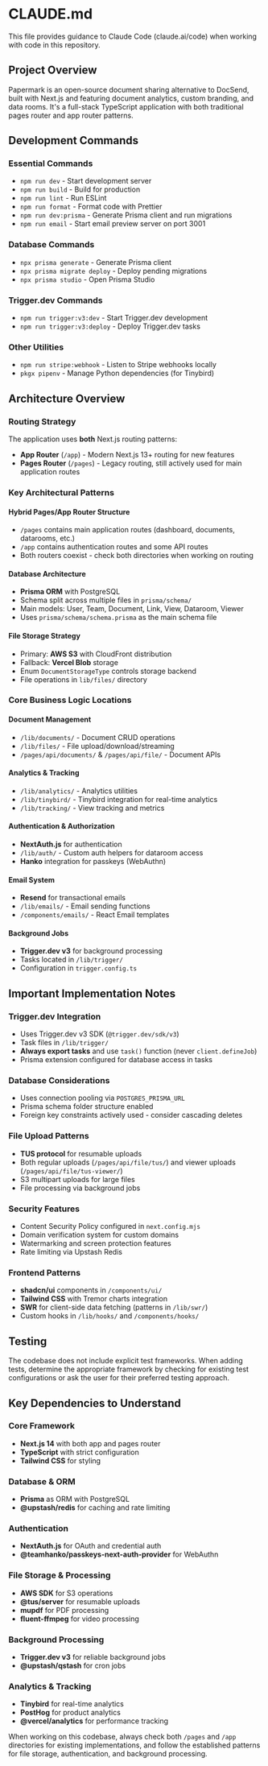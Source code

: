 # CLAUDE.md

This file provides guidance to Claude Code (claude.ai/code) when working with code in this repository.

## Project Overview

Papermark is an open-source document sharing alternative to DocSend, built with Next.js and featuring document analytics, custom branding, and data rooms. It's a full-stack TypeScript application with both traditional pages router and app router patterns.

## Development Commands

### Essential Commands
- `npm run dev` - Start development server
- `npm run build` - Build for production  
- `npm run lint` - Run ESLint
- `npm run format` - Format code with Prettier
- `npm run dev:prisma` - Generate Prisma client and run migrations
- `npm run email` - Start email preview server on port 3001

### Database Commands
- `npx prisma generate` - Generate Prisma client
- `npx prisma migrate deploy` - Deploy pending migrations
- `npx prisma studio` - Open Prisma Studio

### Trigger.dev Commands
- `npm run trigger:v3:dev` - Start Trigger.dev development
- `npm run trigger:v3:deploy` - Deploy Trigger.dev tasks

### Other Utilities
- `npm run stripe:webhook` - Listen to Stripe webhooks locally
- `pkgx pipenv` - Manage Python dependencies (for Tinybird)

## Architecture Overview

### Routing Strategy
The application uses **both** Next.js routing patterns:
- **App Router** (`/app`) - Modern Next.js 13+ routing for new features
- **Pages Router** (`/pages`) - Legacy routing, still actively used for main application routes

### Key Architectural Patterns

#### Hybrid Pages/App Router Structure
- `/pages` contains main application routes (dashboard, documents, datarooms, etc.)
- `/app` contains authentication routes and some API routes
- Both routers coexist - check both directories when working on routing

#### Database Architecture 
- **Prisma ORM** with PostgreSQL
- Schema split across multiple files in `prisma/schema/`
- Main models: User, Team, Document, Link, View, Dataroom, Viewer
- Uses `prisma/schema/schema.prisma` as the main schema file

#### File Storage Strategy
- Primary: **AWS S3** with CloudFront distribution
- Fallback: **Vercel Blob** storage
- Enum `DocumentStorageType` controls storage backend
- File operations in `lib/files/` directory

### Core Business Logic Locations

#### Document Management
- `/lib/documents/` - Document CRUD operations
- `/lib/files/` - File upload/download/streaming
- `/pages/api/documents/` & `/pages/api/file/` - Document APIs

#### Analytics & Tracking  
- `/lib/analytics/` - Analytics utilities
- `/lib/tinybird/` - Tinybird integration for real-time analytics
- `/lib/tracking/` - View tracking and metrics

#### Authentication & Authorization
- **NextAuth.js** for authentication
- `/lib/auth/` - Custom auth helpers for dataroom access
- **Hanko** integration for passkeys (WebAuthn)

#### Email System
- **Resend** for transactional emails  
- `/lib/emails/` - Email sending functions
- `/components/emails/` - React Email templates

#### Background Jobs
- **Trigger.dev v3** for background processing
- Tasks located in `/lib/trigger/`
- Configuration in `trigger.config.ts`

## Important Implementation Notes

### Trigger.dev Integration
- Uses Trigger.dev v3 SDK (`@trigger.dev/sdk/v3`)
- Task files in `/lib/trigger/` 
- **Always export tasks** and use `task()` function (never `client.defineJob`)
- Prisma extension configured for database access in tasks

### Database Considerations
- Uses connection pooling via `POSTGRES_PRISMA_URL`
- Prisma schema folder structure enabled
- Foreign key constraints actively used - consider cascading deletes

### File Upload Patterns
- **TUS protocol** for resumable uploads
- Both regular uploads (`/pages/api/file/tus/`) and viewer uploads (`/pages/api/file/tus-viewer/`) 
- S3 multipart uploads for large files
- File processing via background jobs

### Security Features
- Content Security Policy configured in `next.config.mjs`
- Domain verification system for custom domains
- Watermarking and screen protection features
- Rate limiting via Upstash Redis

### Frontend Patterns
- **shadcn/ui** components in `/components/ui/`
- **Tailwind CSS** with Tremor charts integration
- **SWR** for client-side data fetching (patterns in `/lib/swr/`)
- Custom hooks in `/lib/hooks/` and `/components/hooks/`

## Testing

The codebase does not include explicit test frameworks. When adding tests, determine the appropriate framework by checking for existing test configurations or ask the user for their preferred testing approach.

## Key Dependencies to Understand

### Core Framework
- **Next.js 14** with both app and pages router
- **TypeScript** with strict configuration
- **Tailwind CSS** for styling

### Database & ORM  
- **Prisma** as ORM with PostgreSQL
- **@upstash/redis** for caching and rate limiting

### Authentication
- **NextAuth.js** for OAuth and credential auth
- **@teamhanko/passkeys-next-auth-provider** for WebAuthn

### File Storage & Processing
- **AWS SDK** for S3 operations
- **@tus/server** for resumable uploads  
- **mupdf** for PDF processing
- **fluent-ffmpeg** for video processing

### Background Processing
- **Trigger.dev v3** for reliable background jobs
- **@upstash/qstash** for cron jobs

### Analytics & Tracking
- **Tinybird** for real-time analytics
- **PostHog** for product analytics
- **@vercel/analytics** for performance tracking

When working on this codebase, always check both `/pages` and `/app` directories for existing implementations, and follow the established patterns for file storage, authentication, and background processing.